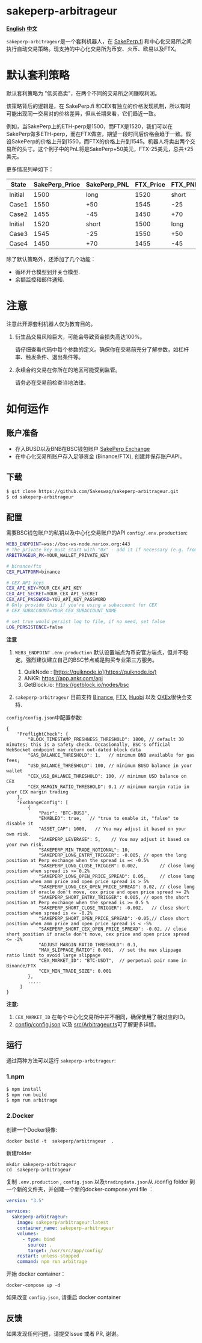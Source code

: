 # sakeperp-arbitrageur

**[English](README.md)** **[中文](README_CN.md)**

`sakeperp-arbitrageur`是一个套利机器人，在 [SakePerp.fi](https://sakeperp.fi/) 和中心化交易所之间执行自动交易策略。现支持的中心化交易所为币安、火币、欧易以及FTX。


# 默认套利策略
默认套利策略为 "低买高卖"，在两个不同的交易所之间赚取利润。

该策略背后的逻辑是，在 SakePerp.fi 和CEX有独立的价格发现机制，所以有时可能出现同一交易对的价格差异，但从长期来看，它们趋近一致。


例如，当SakePerp上的ETH-perp是1500，而FTX是1520，我们可以在SakePerp做多ETH-perp，而在FTX做空，期望一段时间后价格会趋于一致。假设SakePerp的价格上升到1550，而FTX的价格上升到1545。机器人将卖出两个交易所的头寸。这个例子中的PnL将是SakePerp+50美元，FTX-25美元，总共+25美元。

更多情况列举如下：

| State   | SakePerp_Price | SakePerp_PNL | FTX_Price | FTX_PNL | Total_PNL |
| ------- | -------------- | ------------ | --------- | ------- | --------- |
| Initial | 1500           | long         | 1520      | short   |           |
| Case1   | 1550           | +50          | 1545      | -25     | +25       |
| Case2   | 1455           | -45          | 1450      | +70     | +25       |
| Initial | 1520           | short        | 1500      | long    |           |
| Case3   | 1545           | -25          | 1550      | +50     | +25       |
| Case4   | 1450           | +70          | 1455      | -45     | +25       |

除了默认策略外，还添加了几个功能：
- 循环开仓模型到开关仓模型.
- 余额监控和邮件通知. 

# 注意

注意此开源套利机器人仅为教育目的。

1. 衍生品交易风险巨大，可能会导致资金损失高达100%。

   请仔细查看代码中每个参数的定义。确保你在交易前充分了解参数，如杠杆率、触发条件、退出条件等。

2. 永续合约交易在你所在的地区可能受到监管。

   请务必在交易前检查当地法律。

   

# 如何运作

## 账户准备

- 存入BUSD以及BNB在BSC钱包账户 [SakePerp Exchange](https://www.binance.com/zh-CN/busd)
- 在中心化交易所账户存入足够资金 (Binance/FTX), 创建并保存账户API。

## 下载

```bash
$ git clone https://github.com/Sakeswap/sakeperp-arbitrageur.git
$ cd sakeperp-arbitrageur
```

## 配置

需要BSC钱包账户的私钥以及中心化交易账户的API `config/.env.production`:

```bash
WEB3_ENDPOINT=wss://bsc-ws-node.nariox.org:443
# The private key must start with "0x" - add it if necessary (e.g. from private key exported from Metamask)
ARBITRAGEUR_PK=YOUR_WALLET_PRIVATE_KEY

# binance/ftx
CEX_PLATFORM=binance

# CEX API keys
CEX_API_KEY=YOUR_CEX_API_KEY
CEX_API_SECRET=YOUR_CEX_API_SECRET
CEX_API_PASSWORD=YOU_API_KEY_PASSWORD
# Only provide this if you're using a subaccount for CEX
# CEX_SUBACCOUNT=YOUR_CEX_SUBACCOUNT_NAME

# set true would persist log to file, if no need, set false
LOG_PERSISTENCE=false
```
**注意**

1. `WEB3_ENDPOINT` `.env.production` 默认设置端点为币安官方端点，但并不稳定。强烈建议建立自己的BSC节点或是购买专业第三方服务。
   1. QuikNode : [https://quiknode.io](https://quiknode.io/)
   2. ANKR: https://app.ankr.com/api
   3. GetBlock.io: https://getblock.io/nodes/bsc

2.  `sakeperp-arbitrageur` 目前支持 [Binance](https://www.binance.com/), [FTX](https://ftx.com/), [Huobi](https://www.huobi.com/) 以及 [OKEx](https://www.okex.com/)很快会支持.


`config/config.json`中配置参数:

```
{
    "PreflightCheck": {
        "BLOCK_TIMESTAMP_FRESHNESS_THRESHOLD": 1800, // default 30 minutes; this is a safety check. Occasionally, BSC's official WebSocket endpoint may return out-dated block data
        "GAS_BALANCE_THRESHOLD": 1,   // minimum BNB available for gas fees;
        "USD_BALANCE_THRESHOLD": 100, // minimum BUSD balance in your wallet
        "CEX_USD_BALANCE_THRESHOLD": 100, // minimum USD balance on CEX
        "CEX_MARGIN_RATIO_THRESHOLD": 0.1 // minimum margin ratio in your CEX margin trading
    },
    "ExchangeConfig": [
        {
            "Pair": "BTC-BUSD",
            "ENABLED": true,   // "true to enable it, "false" to disable it
            "ASSET_CAP": 1000,   // You may adjust it based on your own risk.
            "SAKEPERP_LEVERAGE": 5,    // You may adjust it based on your own risk.
            "SAKEPERP_MIN_TRADE_NOTIONAL": 10,
            "SAKEPERP_LONG_ENTRY_TRIGGER": -0.005, // open the long position at Perp exchange when the spread is =< -0.5%
            "SAKEPERP_LONG_CLOSE_TRIGGER": 0.002,        // close long position when spread is >= 0.2% 
            "SAKEPERP_LONG_OPEN_PRICE_SPREAD": 0.05,     // close long position when amm price and open price spread is > 5%
            "SAKEPERP_LONG_CEX_OPEN_PRICE_SPREAD": 0.02, // close long position if oracle don't move, cex price and open price spread >= 2% 
            "SAKEPERP_SHORT_ENTRY_TRIGGER": 0.005, // open the short position at Perp exchange when the spread is >= 0.5 %    
            "SAKEPERP_SHORT_CLOSE_TRIGGER": -0.002,   // close short position when spread is <= -0.2%  
            "SAKEPERP_SHORT_OPEN_PRICE_SPREAD": -0.05,// close short position when amm price and open price spread is < -5% 
            "SAKEPERP_SHORT_CEX_OPEN_PRICE_SPREAD": -0.02, // close short position if oracle don't move, cex price and open price spread <= -2%  
            "ADJUST_MARGIN_RATIO_THRESHOLD": 0.1,
            "MAX_SLIPPAGE_RATIO": 0.001,  // set the max slippage ratio limit to avoid large slippage 
            "CEX_MARKET_ID": "BTC-USDT",  // perpetual pair name in Binance/FTX
            "CEX_MIN_TRADE_SIZE": 0.001   
        },
        .....
     ]
}
```

**注意:**

1. `CEX_MARKET_ID` 在每个中心化交易所中并不相同，确保使用了相对应的ID。
2. [config/config.json](https://github.com/Sakeswap/sakeperp-arbitrageur/blob/main/config/config.json) 以及 [src/Arbitrageur.ts](https://github.com/Sakeswap/sakeperp-arbitrageur/blob/main/src/Arbitrageur.ts)可了解更多详情。

## 运行

通过两种方法可以运行 `sakeperp-arbitrageur`:

### 1.npm

```bash
$ npm install
$ npm run build
$ npm run arbitrage
```

### 2.Docker

创建一个Docker镜像:
```
docker build -t  sakeperp/arbitrageur  .
```

新建folder
```
mkdir sakeperp-arbitrageur
cd  sakeperp-arbitrageur
```

复制 `.env.production` , `config.json` 以及`tradingdata.json`从 /config folder 到一个新的文件夹，并创建一个新的docker-compose.yml file ：
```yml
version: "3.5"

services:
  sakeperp-arbitrageur:
    image: sakeperp/arbitrageur:latest
    container_name: sakeperp-arbitrageur
    volumes:
      - type: bind
        source: .
        target: /usr/src/app/config/
    restart: unless-stopped
    command: npm run arbitrage

```

开始 docker container：
```
docker-compose up -d
```
如果改变 `config.json`, 请重启 docker container

## 反馈

如果发现任何问题，请提交Issue 或者 PR, 谢谢。